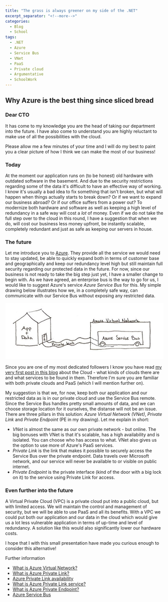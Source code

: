 ```yaml
---
title: "The grass is always greener on my side of the .NET"
excerpt_separator: "<!--more-->"
categories:
  - Blog
  - School
tags:
  - .NET
  - Azure
  - Service Bus
  - VNet
  - PaaS
  - Private cloud
  - Argumentative
  - SchoolWork
---
```

## Why Azure is the best thing since sliced bread

### Dear CTO

It has come to my knowledge you are the head of taking our department into the future. 
I have also come to understand you are highly reluctant to make use of all the possibilities with the cloud. 

Please allow me a few minutes of your time and I will do my best to paint you a clear picture of how I think we can make the most of our business!

### Today

At the moment our application runs on (to be honest) old hardware with outdated software in the basement. And due to the security restrictions regarding some of the data it's difficult to have an effective way of working. I know it's usually a bad idea to fix something that isn't broken, but what will happen when things actually starts to break down? Or if we want to expand our business abroad? Or if our office suffers from a power out? 
To modernize both hardware and software as well as keeping a high level of redundancy in a safe way will cost a *lot* of money. Even if we do not take the full step over to the cloud in this round, I have a suggestion that when we do, will cost our business less money upfront, be instantly scalable, completely redundant and just as safe as keeping our servers in house. 

### The future

Let me introduce you to [Azure](https://azure.microsoft.com/). They provide all the service we would need to stay updated, be able to quickly expand both in terms of customer base and geographically and keep our redundancy level high but still maintain full security regarding our protected data in the future. 
For now, since our business is not ready to take the big step just yet, I have a smaller change to begin with. As we have agreed, an enterprise bus is the way to go for us, I would like to suggest Azure's service *Azure Service Bus* for this. My simple drawing below illustrates how we, in a completely safe way, can communicate with our Service Bus without exposing any restricted data. 

![Layout](https://raw.githubusercontent.com/Baverstrand/Baverstrand.github.io/master/img/210929layout.jpg)

Since you are one of my most dedicated followers I know you have read [my very first post in this blog](https://baverstrand.github.io/blog/school/On-the-second-day-the-sky-(and-the-cloud)-was-created/#what-is-the-cloud) about the Cloud - what kinds of clouds there are and what services to be found in them. Therefore I'm sure you are familiar with both private clouds and PaaS (which I will mention further on). 

My suggestion is that we, for now, keep both our application and our restricted data as is in our private cloud and use the Service Bus remote. Since the Service Bus handles pretty small amounts of data, and we can choose storage location for it ourselves, the distanse will not be an issue. There are three pillars in this solution: *Azure Virtual Network (VNet)*, *Private Link* and *Private Endpoint* (PE in my drawing). Let me explain in short:

- *VNet* is almost the same as our own private network - but online. The  big bonuses with VNet is that it's scalable, has a high availability and is isolated. You can choose who has access to what. VNet also gives us the option to use more of Azure's PaaS services. 
- *Private Link* is the link that makes it possible to securely access the Service Bus over the private endpoint. Data travels over Microsoft network, and our service will never be available to or visible on public internet. 
- *Private Endpoint* is the private interface (kind of the door with a big lock on it) to the service using Private Link for access. 

### Even further into the future

A Virtual Private Cloud (VPC) is a private cloud put into a public cloud, but with limited access. We will maintain the control and management of security, but we will be able to use PaaS and all its benefits. With a VPC we could put both our application and our data in the cloud which would give us a lot less vulnerable application in terms of up-time and level of redundancy. A solution like this would also significantly lower our hardware costs. 

I hope that I with this small presentation have made you curious enough to consider this alternative!

Further information

- [What is Azure Virtual Network?](https://docs.microsoft.com/en-us/azure/virtual-network/virtual-networks-overview)
- [What is Azure Private Link?](https://docs.microsoft.com/en-us/azure/private-link/private-link-overview)
- [Azure Private Link availability](https://docs.microsoft.com/en-us/azure/private-link/availability)
- [What is Azure Private Link service?](https://docs.microsoft.com/en-us/azure/private-link/private-link-service-overview)
- [What is Azure Private Endpoint?](https://docs.microsoft.com/en-us/azure/private-link/private-endpoint-overview)
- [Azure Service Bus](https://azure.microsoft.com/en-us/services/service-bus/)
